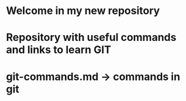 # Welcome in my new repository
# Repository with useful commands and links to learn GIT
# git-commands.md -> commands in git
